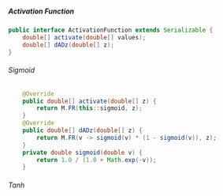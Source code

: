 ##### Activation Function
```java
public interface ActivationFunction extends Serializable {
    double[] activate(double[] values);
    double[] dADz(double[] z);
}
```
###### Sigmoid
```java
    @Override
    public double[] activate(double[] z) {
        return M.FR(this::sigmoid, z);
    }
    @Override
    public double[] dADz(double[] z) {
        return M.FR(v -> sigmoid(v) * (1 - sigmoid(v)), z);
    }
    private double sigmoid(double v) {
        return 1.0 / (1.0 + Math.exp(-v));
    }
```
###### Tanh

